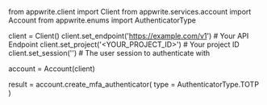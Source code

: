 from appwrite.client import Client
from appwrite.services.account import Account
from appwrite.enums import AuthenticatorType

client = Client()
client.set_endpoint('https://example.com/v1') # Your API Endpoint
client.set_project('<YOUR_PROJECT_ID>') # Your project ID
client.set_session('') # The user session to authenticate with

account = Account(client)

result = account.create_mfa_authenticator(
    type = AuthenticatorType.TOTP
)
